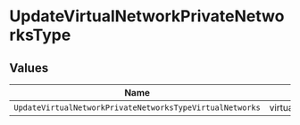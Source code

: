 # UpdateVirtualNetworkPrivateNetworksType


## Values

| Name                                                     | Value                                                    |
| -------------------------------------------------------- | -------------------------------------------------------- |
| `UpdateVirtualNetworkPrivateNetworksTypeVirtualNetworks` | virtual_networks                                         |